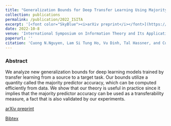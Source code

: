 ```yaml
---
title: "Generalization Bounds for Deep Transfer Learning Using Majority Predictor Accuracy"
collection: publications
permalink: /publication/2022_ISITA
excerpt: '[<font color="SkyBlue"><i>arXiv preprint</i></font>](https://arxiv.org/abs/2209.05709)'
date: 2022-10-8
venue: 'International Symposium on Information Theory and Its Applications (ISITA), Tsukuba, Japan'
paperurl: ''
citation: 'Cuong N.Nguyen, Lam Si Tung Ho, Vu Dinh, Tal Hassner, and Cuong V.Nguyen. <i>Generalization Bounds for Deep Transfer Learning Using Majority Predictor Accuracy.</i> Int. Symp. on Information Theory and Its Applications (ISITA), Tsukuba, Japan, 2022.'
---
```



### Abstract
We analyze new generalization bounds for deep learning models trained by transfer learning from a source to a target task. Our bounds utilize a quantity called the majority predictor accuracy, which can be computed efficiently from data. We show that our theory is useful in practice since it implies that the majority predictor accuracy can be used as a transferability measure, a fact that is also validated by our experiments.


[arXiv preprint](https://arxiv.org/abs/2209.05709)

[Bibtex](../projects/ISITA22/BibTeX.txt)



